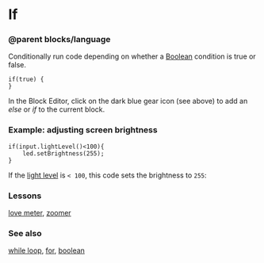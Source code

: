 # If

### @parent blocks/language
 

Conditionally run code depending on whether a [Boolean](/reference/types/boolean) condition is true or false.

```blocks
if(true) {
}
```

In the Block Editor, click on the dark blue gear icon (see above) to add an *else* or *if* to the current block.

### Example: adjusting screen brightness

```blocks
if(input.lightLevel()<100){
    led.setBrightness(255);
}
```

If the [light level](/input/light-level) is `< 100`, this code sets the brightness to `255`:

### Lessons

[love meter](/lessons/love-meter), [zoomer](/lessons/zoomer)

### See also

[while loop](/reference/loops/while), [for](/reference/loops/for), [boolean](/reference/types/boolean)

